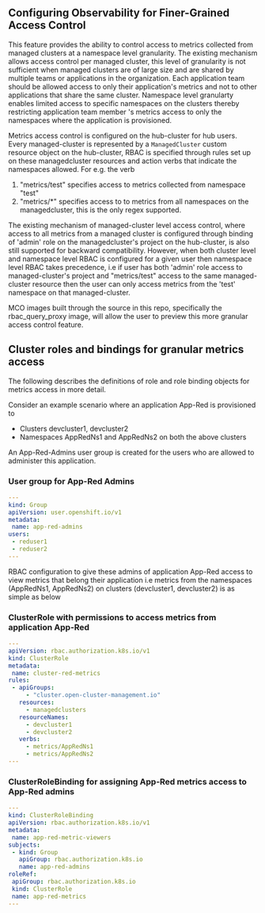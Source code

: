 ## Configuring Observability for Finer-Grained Access Control 

This feature provides the ability to control access to metrics collected from managed clusters at a namespace level granularity. The existing mechanism allows access control per managed cluster, this level of granularity is not sufficient when managed clusters are of large size and are shared by multiple teams or applications in the organization. Each application team should be allowed access to only their application's metrics  and not to other applications that share the same cluster.  Namespace level granularty enables limited access to specific namespaces on the clusters thereby restricting application team member 's metrics access to only the namespaces where the application is provisioned.

Metrics access control is configured on the hub-cluster for hub users. Every managed-cluster is represented by a  `ManagedCluster` custom resource object on the hub-cluster, RBAC is specified through rules set up on these managedcluster resources and action verbs that indicate the namespaces allowed. For e.g. the verb

1. "metrics/test" specifies access to metrics collected from namespace "test" 
2. "metrics/*" specifies access to to metrics from all namespaces on the managedcluster, this is the only regex supported.

The existing mechanism of managed-cluster level access control, where access to all metrics from a  managed cluster is configured through binding of 'admin' role  on the managedcluster's project on the hub-cluster, is also still supported for backward compatibility. However, when both cluster level and namespace level RBAC is configured for a given user then namespace level RBAC takes precedence, i.e if user has both  'admin' role access to managed-cluster's project and "metrics/test" access to the same managed-cluster resource then the user can only access metrics from the 'test' namespace on that managed-cluster.

MCO images built through the source in this repo, specifically the rbac_query_proxy image, will allow the user to preview this more granular access control feature.

## Cluster roles and bindings for granular metrics access

The following describes the definitions of role and role binding objects for metrics access in more detail.

Consider an example scenario where an application App-Red is provisioned to

* Clusters devcluster1, devcluster2  
* Namespaces AppRedNs1 and AppRedNs2 on both the above clusters

An App-Red-Admins user group is created for the  users who are  allowed to administer this application.

### User group for App-Red Admins

```yaml
---
kind: Group
apiVersion: user.openshift.io/v1
metadata:
 name: app-red-admins
users:
 - reduser1
 - reduser2
---
```

RBAC configuration to give these admins of application App-Red access to view metrics that belong their application  i.e metrics from the namespaces (AppRedNs1, AppRedNs2) on clusters (devcluster1, devcluster2) is as simple as below


### ClusterRole with permissions to access metrics from application App-Red

```yaml
---
apiVersion: rbac.authorization.k8s.io/v1
kind: ClusterRole
metadata:
 name: cluster-red-metrics
rules:
 - apiGroups:
     - "cluster.open-cluster-management.io"
   resources:
     - managedclusters
   resourceNames:
     - devcluster1
     - devcluster2
   verbs:
     - metrics/AppRedNs1
     - metrics/AppRedNs2
---
```

### ClusterRoleBinding for assigning App-Red metrics access to App-Red admins

```yaml
---
kind: ClusterRoleBinding
apiVersion: rbac.authorization.k8s.io/v1
metadata:
 name: app-red-metric-viewers
subjects:
 - kind: Group
   apiGroup: rbac.authorization.k8s.io
   name: app-red-admins
roleRef:
 apiGroup: rbac.authorization.k8s.io
 kind: ClusterRole
 name: app-red-metrics
---
```
